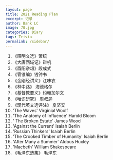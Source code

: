 ```yaml
---
layout: page
title: 2021 Reading Plan
excerpt: 记录
author: Bank LC
image: 70.jpg
categories: Diary
tags: Trivia
permalink: /sidebar/
---
```


1. 《昭明文选》萧统
2. 《大唐西域记》辩机
3. 《酉阳杂俎》段成式
4. 《管锥编》钱钟书
5. 《金刚经讲义》江味农
6. 《林中路》 海德格尔 
7. 《基督教要义》约翰加尔文
8. 《唯识研究》 周叔迦
9. 《现代英文选评注》 夏济安
10. 'The Waves'  Virginial Woolf
11. 'The Anatomy of Influence'  Harold Bloom
12. ' The Broken Estate'  James Wood
13. 'Against the Current'  Isaiah Berlin
14. 'Russian Thinkers'  Isaiah Berlin
15. 'The Crooked Timber of Humanity'  Isaiah Berlin
16. 'After Many a Summer'  Aldous Huxley
17. 'Macbeth'  William Shakespeare
18. 《毛泽东选集》 毛泽东
